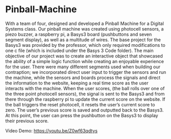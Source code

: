 # Pinball-Machine
With a team of four, designed and developed a Pinball Machine for a Digital Systems class. Our pinball machine was created using photocell sensors, a piezo buzzer, a raspberry pi, a Basys3 board (pushbuttons and seven segment display), as well as a multitude of wires. The base project for the Basys3 was provided by the professor, which only required modifications to one c file (which is included under the Basys 3 Code folder). The main objective of our project was to create an interactive object that showcased the ability of a simple logic function while creating an enjoyable experience for the user. There were many different segments used when building our contraption; we incorporated direct user input to trigger the sensors and run the machine, while the sensors and boards process the signals and direct the information to the website, keeping a real time score as the user interacts with the machine. When the user scores, (the ball rolls over one of the three point photocell sensors), the signal is sent to the Basys3 and from there through the raspberry pi to update the current score on the website. If the ball triggers the reset photocell, it resets the user’s current score to zero. The user’s previous score is saved and outputted back to the Basys3. At this point, the user can press the pushbutton on the Basys3 to display their previous score. 

Video Demo: https://youtu.be/Z0wf63qdtys 
